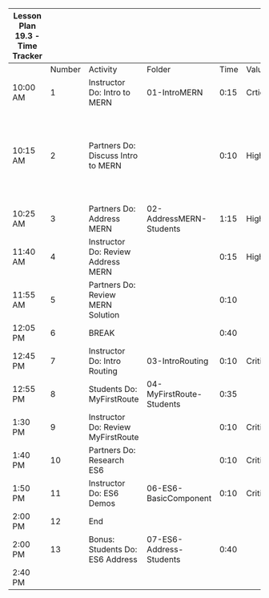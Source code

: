 | Lesson Plan 19.3 - Time Tracker |        |                                    |                          |      |          |     |                                                                                 |
| ------------------------------- | ------ | ---------------------------------- | ------------------------ | ---- | -------- | --- | ------------------------------------------------------------------------------- |
|                                 | Number | Activity                           | Folder                   | Time | Value    |     | Notes                                                                           |
| 10:00 AM                        | 1      | Instructor Do: Intro to MERN       | 01-IntroMERN             | 0:15 | Crtical  |     | High or Critical Activities:                                                    |
| 10:15 AM                        | 2      | Partners Do: Discuss Intro to MERN |                          | 0:10 | High     |     | Are worth spending extra moments on in class and/or may be pivotal to homework. |
| 10:25 AM                        | 3      | Partners Do: Address MERN          | 02-AddressMERN-Students  | 1:15 | High     |     |                                                                                 |
| 11:40 AM                        | 4      | Instructor Do: Review Address MERN |                          | 0:15 | High     |     |                                                                                 |
| 11:55 AM                        | 5      | Partners Do: Review MERN Solution  |                          | 0:10 |          |     |                                                                                 |
| 12:05 PM                        | 6      | BREAK                              |                          | 0:40 |          |     |                                                                                 |
| 12:45 PM                        | 7      | Instructor Do: Intro Routing       | 03-IntroRouting          | 0:10 | Critical |     |                                                                                 |
| 12:55 PM                        | 8      | Students Do: MyFirstRoute          | 04-MyFirstRoute-Students | 0:35 |          |     |                                                                                 |
| 1:30 PM                         | 9      | Instructor Do: Review MyFirstRoute |                          | 0:10 | Critical |     |                                                                                 |
| 1:40 PM                         | 10     | Partners Do: Research ES6          |                          | 0:10 | Critical |     |                                                                                 |
| 1:50 PM                         | 11     | Instructor Do: ES6 Demos           | 06-ES6-BasicComponent    | 0:10 | Critical |     |                                                                                 |
| 2:00 PM                         | 12     | End                                |                          |      |          |     |                                                                                 |
| 2:00 PM                         | 13     | Bonus: Students Do: ES6 Address    | 07-ES6-Address-Students  | 0:40 |          |     |                                                                                 |
| 2:40 PM                         |        |                                    |                          |      |          |     |                                                                                 |
